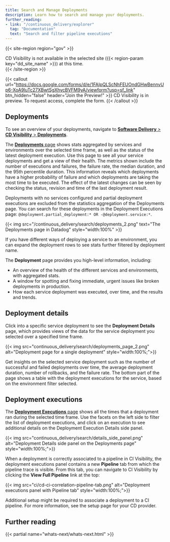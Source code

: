 ```yaml
---
title: Search and Manage Deployments
description: Learn how to search and manage your deployments.
further_reading:
- link: "/continuous_delivery/explorer"
  tag: "Documentation"
  text: "Search and filter pipeline executions"
---
```


{{< site-region region="gov" >}}
<div class="alert alert-warning">CD Visibility is not available in the selected site ({{< region-param key="dd_site_name" >}}) at this time.</div>
{{< /site-region >}}

{{< callout url="https://docs.google.com/forms/d/e/1FAIpQLScNhFEUOndGHwBennvUp6-XoA9luTc27XBwtSgXhycBVFM9yA/viewform?usp=sf_link" btn_hidden="false" header="Join the Preview!" >}}
CD Visibility is in preview. To request access, complete the form.
{{< /callout >}}

## Deployments

To see an overview of your deployments, navigate to [**Software Delivery** > **CD Visibility** > **Deployments**][1].

The [**Deployments** page][1] shows stats aggregated by services and environments over the selected time frame, as well as the status of the latest deployment execution. Use this page to see all your service deployments and get a view of their health.
The metrics shown include the number of executions and failures, the failure rate, the median duration, and the 95th percentile duration. This information reveals which deployments have a higher probability of failure and which deployments are taking the most time to be executed. The effect of the latest changes can be seen by checking the status, revision and time of the last deployment result.

<div class="alert alert-info">Deployments with no services configured and partial deployment executions are excluded from the statistics aggregation of the Deployments page. You can search for these deployments in the Deployment Executions page: <code>@deployment.partial_deployment:* OR -@deployment.service:*</code>.</div>

{{< img src="/continuous_delivery/search/deployments_2.png" text="The Deployments page in Datadog" style="width:100%" >}}

If you have different ways of deploying a service to an environment, you can expand the deployment rows to see stats further filtered by deployment name.

The **Deployment** page provides you high-level information, including:

- An overview of the health of the different services and environments, with aggregated stats.
- A window for spotting and fixing immediate, urgent issues like broken deployments in production.
- How each service deployment was executed, over time, and the results and trends.

## Deployment details

Click into a specific service deployment to see the **Deployment Details** page, which provides views of the data for the service deployment you selected over a specified time frame.

{{< img src="continuous_delivery/search/deployments_page_2.png" alt="Deployment page for a single deployment" style="width:100%;">}}

Get insights on the selected service deployment such as the number of successful and failed deployments over time, the average deployment duration, number of rollbacks, and the failure rate. The bottom part of the page shows a table with the deployment executions for the service, based on the environment filter selected.

## Deployment executions

The [**Deployment Executions** page][2] shows all the times that a deployment ran during the selected time frame. Use the facets on the left side to filter the list of deployment executions, and click on an execution to see additional details on the Deployment Execution Details side panel.

{{< img src="continuous_delivery/search/details_side_panel.png" alt="Deployment Details side panel on the Deployments page" style="width:100%;">}}

When a deployment is correctly associated to a pipeline in CI Visibility, the deployment executions panel contains a new **Pipeline** tab from which the pipeline trace is visible. From this tab, you can navigate to CI Visibility by clicking the **View Full Pipeline** link at the top:

{{< img src="ci/cd-ci-correlation-pipeline-tab.png" alt="Deployment executions panel with Pipeline tab" style="width:100%;">}}

Additional setup might be required to associate a deployment to a CI pipeline. For more information, see the setup page for your CD provider.

## Further reading

{{< partial name="whats-next/whats-next.html" >}}

[1]: https://app.datadoghq.com/ci/deployments
[2]: https://app.datadoghq.com/ci/deployments/executions
